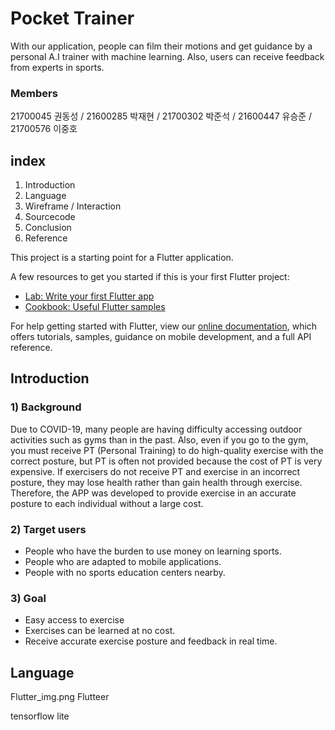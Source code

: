 # Pocket Trainer

With our application, people can film their motions and get guidance by a personal A.I trainer with machine learning. Also, users can receive feedback from experts in sports.

### Members

21700045 권동성 / 21600285 박재현 / 21700302 박준석 / 21600447 유승준 / 21700576 이중호

## index

1. Introduction
2. Language
3. Wireframe / Interaction
4. Sourcecode
5. Conclusion
6. Reference


This project is a starting point for a Flutter application.

A few resources to get you started if this is your first Flutter project:

- [Lab: Write your first Flutter app](https://flutter.dev/docs/get-started/codelab)
- [Cookbook: Useful Flutter samples](https://flutter.dev/docs/cookbook)

For help getting started with Flutter, view our
[online documentation](https://flutter.dev/docs), which offers tutorials,
samples, guidance on mobile development, and a full API reference.

## Introduction

### 1) Background

 Due to COVID-19, many people are having difficulty accessing outdoor activities such as gyms than in the past. Also, even if you go to the gym, you must receive PT (Personal Training) to do high-quality exercise with the correct posture, but PT is often not provided because the cost of PT is very expensive.
 If exercisers do not receive PT and exercise in an incorrect posture, they may lose health rather than gain health through exercise. Therefore, the APP was developed to provide exercise in an accurate posture to each individual without a large cost.

### 2) Target users

- People who have the burden to use money on learning sports.
- People who are adapted to mobile applications.
- People with no sports education centers nearby.

### 3) Goal

- Easy access to exercise
- Exercises can be learned at no cost.
- Receive accurate exercise posture and feedback in real time.


## Language


Flutter_img.png
Flutteer


tensorflow lite

